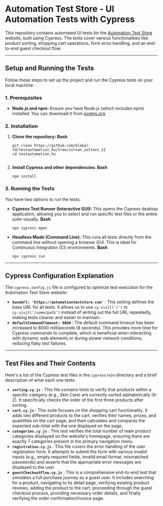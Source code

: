 
# Automation Test Store - UI Automation Tests with Cypress

This repository contains automated UI tests for the [Automation Test Store](https://automationteststore.com) website, built using Cypress. The tests cover various functionalities like product sorting, shopping cart operations, form error handling, and an end-to-end guest checkout flow.

---

## Setup and Running the Tests

Follow these steps to set up the project and run the Cypress tests on your local machine:

### 1. Prerequisites

* **Node.js and npm:** Ensure you have Node.js (which includes npm) installed. You can download it from [nodejs.org](https://nodejs.org/).

### 2. Installation

1. **Clone the repository:**
   **Bash**

   ```
   git clone https://github.com/Global-rd/testautomation_hu/tree/istvan_zoltani_12
   cd testautomation_hu


   ```
2. **Install Cypress and other dependencies:**
   **Bash**

   ```
   npm install
   ```

### 3. Running the Tests

You have two options to run the tests:

* **Cypress Test Runner (Interactive GUI):**
  This opens the Cypress desktop application, allowing you to select and run specific test files or the entire suite visually.
  **Bash**

  ```
  npx cypress open
  ```
* **Headless Mode (Command Line):**
  This runs all tests directly from the command line without opening a browser GUI. This is ideal for Continuous Integration (CI) environments.
  **Bash**

  ```
  npx cypress run
  ```

---

## Cypress Configuration Explanation

The `cypress.config.js` file is configured to optimize test execution for the Automation Test Store website:

* **`baseUrl: 'https://automationteststore.com'`** : This setting defines the base URL for all tests. It allows us to use `cy.visit('/')` or `cy.visit('/some/path')` instead of writing out the full URL repeatedly, making tests cleaner and easier to maintain.
* **`defaultCommandTimeout: 8000`** : The default command timeout has been increased to 8000 milliseconds (8 seconds). This provides more time for Cypress commands to complete, which is beneficial when interacting with dynamic web elements or during slower network conditions, reducing flaky test failures.

---

## Test Files and Their Contents

Here's a list of the Cypress test files in the `cypress/e2e` directory and a brief description of what each one tests:

* **`sorting.cy.js`** : This file contains tests to verify that products within a specific category (e.g., Skin Care) are correctly sorted alphabetically (A-Z). It specifically checks the order of the first three products after sorting.
* **`cart.cy.js`** : This suite focuses on the shopping cart functionality. It adds two different products to the cart, verifies their names, prices, and quantities on the cart page, and then calculates and compares the expected sub-total with the one displayed on the page.
* **`categories.cy.js`** : This test verifies the total number of main product categories displayed on the website's homepage, ensuring there are exactly 7 categories present in the primary navigation menu.
* **`registration.cy.js`** : This file covers the error handling of the user registration form. It attempts to submit the form with various invalid inputs (e.g., empty required fields, invalid email format, mismatched passwords) and asserts that the appropriate error messages are displayed to the user.
* **`guestCheckoutFlow.cy.js`** : This is a comprehensive end-to-end test that simulates a full purchase journey as a guest user. It includes searching for a product, navigating to its detail page, verifying existing product reviews, adding the product to the cart, proceeding through the guest checkout process, providing necessary order details, and finally verifying the order confirmation/invoice page.
